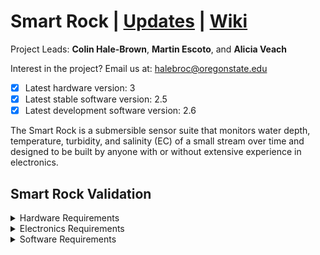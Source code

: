 # Smart Rock | [Updates](https://github.com/OPEnSLab-OSU/OPEnS-Lab-Home/wiki/smart-rock-updates) | [Wiki](https://github.com/OPEnSLab-OSU/OPEnS-Lab-Home/wiki/Smart-Rock)
Project Leads: **Colin Hale-Brown**, **Martin Escoto**, and **Alicia Veach**

Interest in the project? Email us at: halebroc@oregonstate.edu

- [x] Latest hardware version: 3
- [x] Latest stable software version: 2.5
- [x] Latest development software version: 2.6

The Smart Rock is a submersible sensor suite that monitors water depth, temperature, turbidity, and salinity (EC) of a small stream over time and designed to be built by anyone with or without extensive experience in electronics.

## Smart Rock Validation
 
<details><summary>Hardware Requirements</summary>

* Acrylic cap forms watertight seal with the union fitting.
* No lose components inside the Smart Rock.
* Sensors are robust enough to be deployed for one or more deployments.
* Electronics are accessible and easy to maintain.
* Materials used will not pollute or damage the environment. 
* Can withstand freezing temperatures.
* Have reliable mounting points for fixing the Smart Rock during testing and deployment.
</details>

<details><summary>Electronics Requirements</summary>

* EC Sensor is reporting consistent data.
* Turbidity sensor is reporting consistent data.
* MS5803 can sense pressure reliably
* MS5803 can sense temperature reliably  
* Battery life could last 4 months or more with default/ recommended settings.
* Sensor Data can be reliably be stored.
* All wires have unique connectors to make miss-wiring impossible.
</details>

<details><summary>Software Requirements</summary>

* Smart Rock can sleep for prolonged battery life.
* Set RTC through serial. 
* Records time along with data.
* With the use of the onboard switch, the Smart Rock has two modes.
* Settings for modes must be configurable.
* Code is robust enough to run without error for 3-6 months.
</details>

<!--

## Bill of Materials

<details><summary>Bill of Materials</summary>

This bill of materials in the complete bill of materials and what you will recieve in each kit. For info about the materials and assembly of the custom PCBs please visit the PCB folder and read the corresponding README.

Kits | Type
---- | ----
A | Fully Assembled
B | To be Assembled
C | In house parts only

**Mechanical**

Item Description | Notes | Quantity per 1 SR | Part Number | Dist. Website | In kits 
------ | ------ | ------ | ------- | ------ | ------ 
PVC Pipe (Quantity in inches) | 2.5" pipe | 4.125 | 5AFJ8 | [Grainger](https://www.grainger.com/product/GRAINGER-APPROVED-Pipe-5AFJ8?) | A,B
PVC Union Fitting | Only part of the fitting is used, cemented onto pipe | 1 | 457-025 | [SupplyHouse](https://www.supplyhouse.com/Spears-457-025-2-1-2-PVC-Sch-40-Socket-Union-w-Buna-N-O-ring) | A,B
PVC Cap Fitting | Cemented onto pipe | 1 | 447-025 | [SupplyHouse](https://www.supplyhouse.com/Spears-447-025-2-1-2-PVC-Schedule-40-Cap) | A,B
Acrylic_Faceplate | Laser cut from 1/4" extruded acrylic. | 1 | #### | [McMasterCarr](https://www.mcmaster.com/8560K357/) | A,B,C
Sled_Base | Laser cut from 1/8" extruded acrylic. | 1 | #### | [McMasterCarr](https://www.mcmaster.com/8589K43/) | A,B,C
Electronics_Mount | Laser cut from 1/8" extruded acrylic. | 1 | #### | [McMasterCarr](https://www.mcmaster.com/8589K43/) | A,B,C
Turbidity_Mount | Laser cut from 1/8" extruded acrylic. | 1 | #### | [McMasterCarr](https://www.mcmaster.com/8589K43/) | A,B,C
3" Velcro Cable Tie |  | 1 | 4330221319 | [Amazon](https://www.amazon.com/dp/B00QMMKY8I/) | A,B
Battery_Mount | 3D Printed | 1 | #### |  | A,B,C
Turbidity_Cover | 3D Printed | 1 | #### |  | A,B,C
Rail_Outside | 3D Printed | 1 | #### |  | A,B,C
Rail_Inside | 3D Printed | 1 | #### |  | A,B,C
8mm M3 Screw |  | 2 | 91292A112 | [McMasterCarr](https://www.mcmaster.com/91292a112) | A,B
10mm M3 Screw |  | 4 | 91292A113 | [McMasterCarr](https://www.mcmaster.com/91292A113/) | A,B
M3 Nut |  | 10 | 91828A211 | [McmasterCarr](https://www.mcmaster.com/91828A211/) | A,B

**Electrical**

Item Description | Notes | Quantity per 1 SR | Part Number | Dist. Website | In kits 
------ | ------ | ------ | ------- | ------ | ------ 
Feather M0 Basic Proto | Microcontroller | 1 | 2772 | [Adafruit](https://www.adafruit.com/product/2772) | A,B
Hypnos Board | Data logging, system power, real time clock. | 1 | #### |  | A,B,C
MicroSD Card with adapter | For storing data in Hypnos. | 1 | #### | [Amazon](https://www.amazon.com/SanDisk-Mobile-MicroSDHC-SDSDQM-B35A-Adapter/dp/B004ZIENBA/) | A,B
CR1220 Coin Cell | For keeping time when battery is removed. | 1 | 54ZU79 | [Grainger](https://www.grainger.com/product/GRAINGER-APPROVED-1220-54ZU79) | A,B
Battery Charger | Charge lipo battery cell | 1 | 1304 | [Adafruit](https://www.adafruit.com/product/1304) | A,B
Lithium Ion Battery | 3.7V 2200mAh | 1 | 1781 | [Adafruit](https://www.adafruit.com/product/1304) | A,B
3-pin JST Cable | 100mm long | 1 | 4336 | [Adafruit](https://www.adafruit.com/product/4336) | A,B
Short Male Header | For Hypnos and Feather Boards | 2 | 3002 | [Adafruit](https://www.adafruit.com/product/3002) | A,B
Short Female Header | For Hypnos and EC Breakout Boards | 2 | 2940 | [Adafruit](https://www.adafruit.com/product/2940) | A,B
OsmoPod | MS5803 and EC | 1 | #### |  | A,B,C
EC Breakout Board | Main Board | 1 | #### |  | A,B,C

**Assembly, Calibration, and Deployment**

Item Description | Notes | Quantity per 1 SR | Part Number | Dist. Website | In kits 
------ | ------ | ------ | ------- | ------ | ------ 
Lead-free Solder | 
Marine Epoxy | 
Super Glue |
Popsicle Stick |
30 mL Cups |
3 mL Pipette
DI Rinse Pouch |
10 μS/cm calibration pouch |
447 μS/cm calibration pouch |
1213 μS/cm calibration pouch |
Desicant Packets | 
</details>

## Assembly Guide

<details><summary>Enclosure Assembly</summary>

**Materials**

* PVC Enclosure *(Assuming it is fully assembled and cemented in place)*
* Rail_Outside

Additional Materials

* Super Glue

**Enclosure Assembly Procedure**

1. Remove the cap on the PVC enclosure

2. Apply super glue to the curved bottom of the Rail_Outside *(be careful not to apply it to the retaining clip)*

3. Align the front edge of the Rail_Outside with the front edge of the pipe and apply pressure until the super glue has set. *(Try and make it as straight as possible to make sliding the electronics as easy as possible.)*
</details>
<details><summary>Sled Assembly</summary>

**Materials**

* Rail_Inside
* Sled_Base
* Electronics_Mount
* Turbidity_Mount
* Battery_Mount
* 8mm M3 Screws (2x)
* 10mm M3 Screws (4x)
* M3 Nuts (10x)
* Turbidity Breakout Board
* EC Breakout Board
* 3-pin JST Cable *(Male to Male)*

Additional Materials

* Super Glue

**Sled Assembly Procedure**

1. Find the top and bottom of the sled *(Large cutout on the right)* and align the rail with its indicator on the bottom of the sled. 

2. Apply super glue to the top of the rail and using the indicator and bottom face apply pressure and hold the rail aligned until the glue is set.

1. To start assembling the sled, populate the Turbidity and EC Breakout Mounts with 10mm M3 screws and capture them with nuts.

2. Add the turbidity breakout board to the Turbidity_Mount and the EC breakout board to the Electronics_Mount on their stand-offs and capture them with another nut.

3. Matching the tabs and corresponding slots, attach the Electronics_Mount and the Battery_Mount together fitting the velcro into the provided channel.

3. Slip the Turbidity_Mount onto the Battery_Mount and slide back to connect onto the remaining tabs on the Electronics_Mount.

4. Drop the assembly onto the sled in the corresponding tabs and mount with the two 8mm M3 screws captured with nuts on the underside of the Sled_Base.

5. Plug-in the 3-pin JST cable to the EC Breakout Board and twist the cable to wind it once then plug the other end into the Turbidity Breakout Board. 
</details>

<details><summary>Component Assembly</summary>

<details><summary>End Cap Assembly</summary>

**Materials**

* Acrylic Faceplate
* Turbidity Sensor

Additional Materials

* 30mL cup
* popsicle stick
* Marine Epoxy
* Super glue
* Scissors
* Paper Towels

**End Cap Assembly Procedure**

1. Prep the Turbidity sensor by using the scissors to trim the two mounting holes off.

2. Cut the tip of the marine epoxy with the scissors - *be careful as it will ooze after opening*

3. Squeeze out 15 ml of marine epoxy into the 30 ml cup and mix thoroughly using a popsicle stick.

4. Apply marine epoxy around the edge of the turbidity sensor.

5. On the faceplate, apply super glue around the turbidity sensor's hole on the inside face where the turbidity sensor will contact the acrylic faceplate.

6. Insert the turbidity sensor into the hole. The black plastic peg should point directly at the slot on the faceplate.

7. Press the turbidity sensor into the hole, apply super glue to the end of each arm on the sensor and apply the sensor cover. Hold until the super glue sets. 

8. Use the popsicle stick to move or add epoxy to turbidity sensor to create a good seal on the inside of the faceplate.

8. On the outside of the acrylic plate, apply epoxy to the lip around the turbidity sensor cover. 

10. If needed, use the popsicle stick to move or apply more epoxy to the sensor cover.

11. Set somewhere safe to dry for at least 4 hours, overnight if possible.
</details>
</details>

## Test Procedures

<details><summary>Test for Leaks</summary>

1. Start by removing the sled if it is installed in the smart rock and preparing a tub or bucket of water.

2. Add silicone greese to the o-ring to help create a good seal.

2. Add the acrylic faceplate and seal union fitting with an empty smart rock. 

3. Completely submerge the Smart Rock in water and hold it there for 30 seconds.

4. Check for leaks by looking for, water pooling inside the Smart Rock. If there are none resubmerge for 3 to 5 minutes.

5. Check for water inside the Smart Rock, if none can be seen then check the o-ring is compressed. 

6. If all looks in order unscrew the union fitting and fell for water inside. If there is no water inside the smart rock it is not leaking.
</details>

<details><summary>Test EC Breakout Board</summary>


</details>
<details><summary>Test and Calibrate the Turbidity Sensor</summary>


</details>
<details><summary>Test and Calibrate the EC and MS5803 Sensors</summary>


</details>
<details><summary> </summary>


</details>

## Operation Guide

-->
